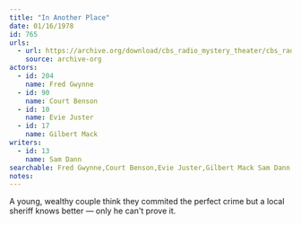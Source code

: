 ```yaml
---
title: "In Another Place"
date: 01/16/1978
id: 765
urls: 
  - url: https://archive.org/download/cbs_radio_mystery_theater/cbs_radio_mystery_theater-0751-0800.zip/cbs_radio_mystery_theater-0751-0800%2Fcbsrmt_0765_in_another_place.mp3
    source: archive-org
actors:  
  - id: 204
    name: Fred Gwynne  
  - id: 90
    name: Court Benson  
  - id: 10
    name: Evie Juster  
  - id: 17
    name: Gilbert Mack
writers:  
  - id: 13
    name: Sam Dann
searchable: Fred Gwynne,Court Benson,Evie Juster,Gilbert Mack Sam Dann
notes:  
---
```

A young, wealthy couple think they commited the perfect crime but a local sheriff knows better — only he can't prove it.